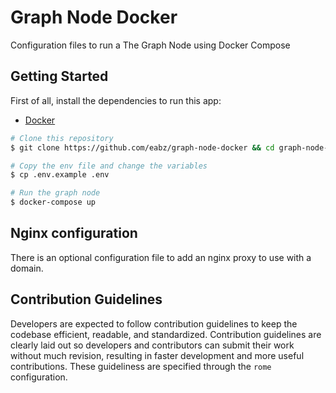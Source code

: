 # Graph Node Docker

Configuration files to run a The Graph Node using Docker Compose

## Getting Started

First of all, install the dependencies to run this app:

- [Docker](https://www.docker.com/)

```bash
# Clone this repository
$ git clone https://github.com/eabz/graph-node-docker && cd graph-node-docker

# Copy the env file and change the variables
$ cp .env.example .env

# Run the graph node
$ docker-compose up
```

## Nginx configuration

There is an optional configuration file to add an nginx proxy to use with a domain.

## Contribution Guidelines

Developers are expected to follow contribution guidelines to keep the codebase efficient, readable, and standardized. Contribution guidelines are clearly laid out so developers and contributors can submit their work without much revision, resulting in faster development and more useful contributions. These guideliness are specified through the `rome` configuration.